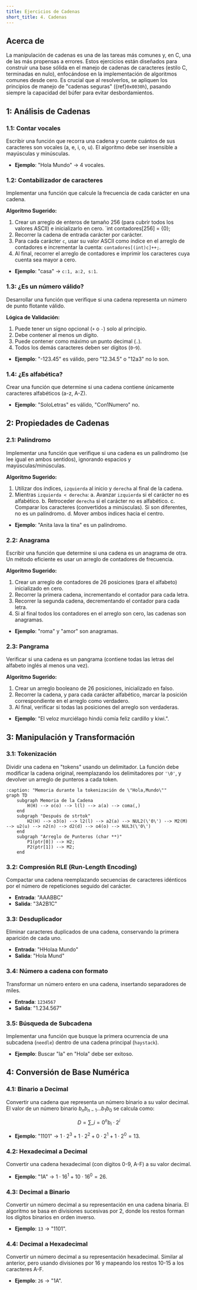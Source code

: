 ```yaml
---
title: Ejercicios de Cadenas
short_title: 4. Cadenas
---
```


## Acerca de

La manipulación de cadenas es una de las tareas más comunes y, en C, una de las
más propensas a errores. Estos ejercicios están diseñados para construir una
base sólida en el manejo de cadenas de caracteres (estilo C, terminadas en
nulo), enfocándose en la implementación de algoritmos comunes desde cero. Es
crucial que al resolverlos, se apliquen los principios de manejo de "cadenas
seguras" ({ref}`0x0030h`), pasando siempre la capacidad del búfer para evitar
desbordamientos.

## 1: Análisis de Cadenas

### 1.1: Contar vocales

Escribir una función que recorra una cadena y cuente cuántos de sus caracteres
son vocales (a, e, i, o, u). El algoritmo debe ser insensible a mayúsculas y
minúsculas.

- **Ejemplo**: "Hola Mundo" -> 4 vocales.

### 1.2: Contabilizador de caracteres

Implementar una función que calcule la frecuencia de cada carácter en una
cadena.

**Algoritmo Sugerido:**

1.  Crear un arreglo de enteros de tamaño 256 (para cubrir todos los valores
    ASCII) e inicializarlo en cero. `int contadores[256] = {0};
2.  Recorrer la cadena de entrada carácter por carácter.
3.  Para cada carácter `c`, usar su valor ASCII como índice en el arreglo de
    contadores e incrementar la cuenta: `contadores[(int)c]++;`.
4.  Al final, recorrer el arreglo de contadores e imprimir los caracteres cuya
    cuenta sea mayor a cero.

- **Ejemplo**: "casa" -> `c:1, a:2, s:1`.

### 1.3: ¿Es un número válido?

Desarrollar una función que verifique si una cadena representa un número de
punto flotante válido.

**Lógica de Validación:**

1. Puede tener un signo opcional (`+` o `-`) solo al principio.
2. Debe contener al menos un dígito.
3. Puede contener como máximo un punto decimal (`.`).
4. Todos los demás caracteres deben ser dígitos (`0`-`9`).

- **Ejemplo**: "-123.45" es válido, pero "12.34.5" o "12a3" no lo son.

### 1.4: ¿Es alfabética?

Crear una función que determine si una cadena contiene únicamente caracteres
alfabéticos (a-z, A-Z).

- **Ejemplo**: "SoloLetras" es válido, "Con1Numero" no.

## 2: Propiedades de Cadenas

### 2.1: Palíndromo

Implementar una función que verifique si una cadena es un palíndromo (se lee
igual en ambos sentidos), ignorando espacios y mayúsculas/minúsculas.

**Algoritmo Sugerido:**

1. Utilizar dos índices, `izquierda` al inicio y `derecha` al final de la
   cadena.
2. Mientras `izquierda < derecha`: a. Avanzar `izquierda` si el carácter no es
   alfabético. b. Retroceder `derecha` si el carácter no es alfabético. c.
   Comparar los caracteres (convertidos a minúsculas). Si son diferentes, no es
   un palíndromo. d. Mover ambos índices hacia el centro.

- **Ejemplo**: "Anita lava la tina" es un palíndromo.

### 2.2: Anagrama

Escribir una función que determine si una cadena es un anagrama de otra. Un
método eficiente es usar un arreglo de contadores de frecuencia.

**Algoritmo Sugerido:**

1. Crear un arreglo de contadores de 26 posiciones (para el alfabeto)
   inicializado en cero.
2. Recorrer la primera cadena, incrementando el contador para cada letra.
3. Recorrer la segunda cadena, decrementando el contador para cada letra.
4. Si al final todos los contadores en el arreglo son cero, las cadenas son
   anagramas.

- **Ejemplo**: "roma" y "amor" son anagramas.

### 2.3: Pangrama

Verificar si una cadena es un pangrama (contiene todas las letras del alfabeto
inglés al menos una vez).

**Algoritmo Sugerido:**

1. Crear un arreglo booleano de 26 posiciones, inicializado en falso.
2. Recorrer la cadena, y para cada carácter alfabético, marcar la posición
   correspondiente en el arreglo como verdadero.
3. Al final, verificar si todas las posiciones del arreglo son verdaderas.

- **Ejemplo**: "El veloz murciélago hindú comía feliz cardillo y kiwi.".

## 3: Manipulación y Transformación

### 3.1: Tokenización

Dividir una cadena en "tokens" usando un delimitador. La función debe modificar
la cadena original, reemplazando los delimitadores por `'\0'`, y devolver un
arreglo de punteros a cada token.

```mermaid
:caption: "Memoria durante la tokenización de \"Hola,Mundo\""
graph TD
    subgraph Memoria de la Cadena
        H(H) --> o(o) --> l(l) --> a(a) --> coma(,)
    end
    subgraph "Después de strtok"
        H2(H) --> o3(o) --> l2(l) --> a2(a) --> NUL2(\'0\') --> M2(M) --> u2(u) --> n2(n) --> d2(d) --> o4(o) --> NUL3(\'0\')
    end
    subgraph "Arreglo de Punteros (char **)"
        P1(ptr[0]) --> H2;
        P2(ptr[1]) --> M2;
    end
```

### 3.2: Compresión RLE (Run-Length Encoding)

Compactar una cadena reemplazando secuencias de caracteres idénticos por el
número de repeticiones seguido del carácter.

- **Entrada**: "AAABBC"
- **Salida**: "3A2B1C"

### 3.3: Desduplicador

Eliminar caracteres duplicados de una cadena, conservando la primera aparición
de cada uno.

- **Entrada**: "HHolaa Mundo"
- **Salida**: "Hola Mund"

### 3.4: Número a cadena con formato

Transformar un número entero en una cadena, insertando separadores de miles.

- **Entrada**: `1234567`
- **Salida**: "1.234.567"

### 3.5: Búsqueda de Subcadena

Implementar una función que busque la primera ocurrencia de una subcadena
(`needle`) dentro de una cadena principal (`haystack`).

- **Ejemplo**: Buscar "la" en "Hola" debe ser exitoso.

## 4: Conversión de Base Numérica

### 4.1: Binario a Decimal

Convertir una cadena que representa un número binario a su valor decimal. El
valor de un número binario $b_n b_{n-1} ... b_1 b_0$ se calcula como:

$$ D = \sum\_{i=0}^{n} b_i \cdot 2^i $$

- **Ejemplo**: "1101" ->
  $1 \cdot 2^3 + 1 \cdot 2^2 + 0 \cdot 2^1 + 1 \cdot 2^0 = 13$.

### 4.2: Hexadecimal a Decimal

Convertir una cadena hexadecimal (con dígitos 0-9, A-F) a su valor decimal.

- **Ejemplo**: "1A" -> $1 \cdot 16^1 + 10 \cdot 16^0 = 26$.

### 4.3: Decimal a Binario

Convertir un número decimal a su representación en una cadena binaria. El
algoritmo se basa en divisiones sucesivas por 2, donde los restos forman los
dígitos binarios en orden inverso.

- **Ejemplo**: `13` -> "1101".

### 4.4: Decimal a Hexadecimal

Convertir un número decimal a su representación hexadecimal. Similar al
anterior, pero usando divisiones por 16 y mapeando los restos 10-15 a los
caracteres A-F.

- **Ejemplo**: `26` -> "1A".
